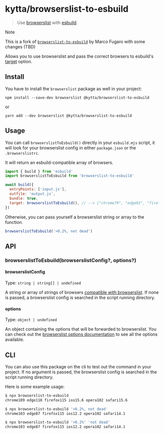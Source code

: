 # kytta/browserslist-to-esbuild

> Use [browserslist](https://github.com/browserslist/browserslist) with [esbuild](https://esbuild.github.io/).

> [!NOTE]
> This is a fork of [`browserslist-to-esbuild`](https://github.com/marcofugaro/browserslist-to-esbuild) by Marco Fugaro with some changes (TBD)

Allows you to use browserslist and pass the correct browsers to esbuild's [target](https://esbuild.github.io/api/#target) option.

## Install

You have to install the `browserslist` package as well in your project:

```
npm install --save-dev browserslist @kytta/browserslist-to-esbuild
```

or

```
yarn add --dev browserslist @kytta/browserslist-to-esbuild
```

## Usage

You can call `browserslistToEsbuild()` directly in your `esbuild.mjs` script, it will look for your browserslist config in either `package.json` or the `.browserslistrc`.

It will return an esbuild-compatible array of browsers.

```js
import { build } from 'esbuild'
import browserslistToEsbuild from 'browserslist-to-esbuild'

await build({
  entryPoints: ['input.js'],
  outfile: 'output.js',
  bundle: true,
  target: browserslistToEsbuild(), // --> ["chrome79", "edge92", "firefox91", "safari13.1"]
})
```

Otherwise, you can pass yourself a browserslist string or array to the function.

```js
browserslistToEsbuild('>0.2%, not dead')
```

## API

### browserslistToEsbuild(browserslistConfig?, options?)

#### browserslistConfig

Type: `string | string[] | undefined`

A string or array of strings of browsers [compatible with browserslist](https://github.com/browserslist/browserslist#full-list). If none is passed, a browserslist config is searched in the script running directory.

#### options

Type: `object | undefined`

An object containing the options that will be forwarded to browserslist. You can check out the [browserslist options documentation](https://github.com/browserslist/browserslist?tab=readme-ov-file#js-api) to see all the options available.

## CLI

You can also use this package on the cli to test out the command in your project.
If no argument is passed, the browserslist config is searched in the script running directory.

Here is some example usage:

```bash
$ npx browserslist-to-esbuild
chrome109 edge118 firefox115 ios15.6 opera102 safari15.6

$ npx browserslist-to-esbuild '>0.2%, not dead'
chrome103 edge87 firefox115 ios12.2 opera102 safari14.1

$ npx browserslist-to-esbuild '>0.2%' 'not dead'
chrome103 edge87 firefox115 ios12.2 opera102 safari14.1
```
